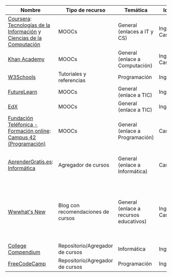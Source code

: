 Nombre | Tipo de recurso | Temática | Idioma | Notas
--- | --- | --- | --- | ---
[Coursera](https://www.coursera.org/): [Tecnologías de la Información](https://www.coursera.org/browse/information-technology) y [Ciencias de la Computación](https://www.coursera.org/browse/computer-science) | MOOCs | General (enlaces a IT y CS) | Inglés y Castellano |
[Khan Academy](https://es.khanacademy.org/computing) | MOOCs | General (enlace a Computación) | Inglés y Castellano |
[W3Schools](https://www.w3schools.com/) | Tutoriales y referencias | Programación | Inglés
[FutureLearn](https://www.futurelearn.com/subjects/it-and-computer-science-courses) | MOOCs | General (enlace a TIC) | Inglés |
[EdX](https://www.edx.org/learn/computer-programming) | MOOCs | General (enlace a TIC) | Inglés
[Fundación Teléfonica - Formación online](https://www.fundaciontelefonica.com/empleabilidad/formacion-online/): [Campus 42 (Programación)](https://www.fundaciontelefonica.com/empleabilidad/campus-42/) | MOOCs | General (enlace a Programación) | Castellano |
[AprenderGratis.es](https://aprendergratis.es/):  [Informática](https://aprendergratis.es/cursos-online/informatica/) | Agregador de cursos | General (enlace a Informática) | Castellano | Es un repositorio de cursos online de varias temáticas.
[Wwwhat's New](https://wwwhatsnew.com/category/proyectos-educativos/) | Blog con recomendaciones de cursos | General (enlace a recursos educativos) | Inglés y Castellano | Es un blog de noticias donde aparecen de forma periódica noticias sobre convocatorias de MOOCs.
[College Compendium](https://collegecompendium.goldin.io/) | Repositorio/Agregador de cursos | Informática | Inglés | Repositorio en GitHub
[FreeCodeCamp](https://www.freecodecamp.org/) | Repositorio/Agregador de cursos | Programación | Inglés
